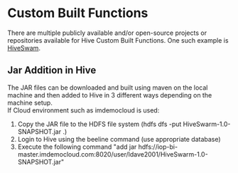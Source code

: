 # Custom Built Functions

There are multiple publicly available and/or open-source projects or repositories available for Hive Custom Built Functions. One such example is [HiveSwam](https://github.com/livingsocial/HiveSwarm/blob/master/README.markdown).

## Jar Addition in Hive
The JAR files can be downloaded and built using maven on the local machine and then added to Hive in 3 different ways depending on the machine setup.<br>
If Cloud environment such as imdemocloud is used:<br>
<OL>
<LI>Copy the JAR file to the HDFS file system (hdfs dfs -put HiveSwarm-1.0-SNAPSHOT.jar .)</LI>
<LI>Login to Hive using the beeline command (use appropriate database)</LI>
<LI>Execute the following command "add jar hdfs://iop-bi-master.imdemocloud.com:8020/user/ldave2001/HiveSwarm-1.0-SNAPSHOT.jar"</LI>
</OL>
